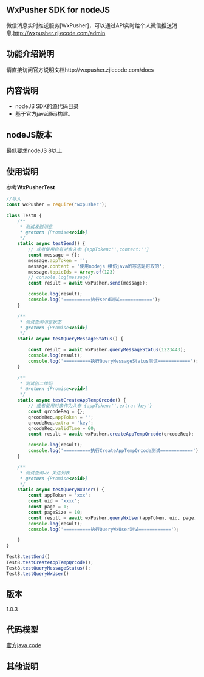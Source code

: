 ## WxPusher SDK for nodeJS
微信消息实时推送服务[WxPusher]，可以通过API实时给个人微信推送消息.http://wxpusher.zjiecode.com/admin



## 功能介绍说明
请直接访问官方说明文档http://wxpusher.zjiecode.com/docs



## 内容说明

- nodeJS SDK的源代码目录
- 基于官方java源码构建。



## nodeJS版本

最低要求nodeJS 8以上

## 使用说明

参考**WxPusherTest**

```javascript
//导入
const wxPusher = require('wxpusher');

class Test8 {
    /**
     * 测试发送消息
     * @return {Promise<void>}
     */
    static async testSend() {
        // 或者使用自有对象入参 {appToken:'',content:''}
        const message = {};
        message.appToken = '';
        message.content = '使用nodejs 模仿java的写法是可取的';
        message.topicIds = Array.of(123)
        // console.log(message)
        const result = await wxPusher.send(message);

        console.log(result);
        console.log('==========执行send测试============');
    }

    /**
     * 测试查询消息状态
     * @return {Promise<void>}
     */
    static async testQueryMessageStatus() {

        const result = await wxPusher.queryMessageStatus(1223443);
        console.log(result);
        console.log('==========执行QueryMessageStatus测试============');
    }

    /**
     * 测试创二维码
     * @return {Promise<void>}
     */
    static async testCreateAppTempQrcode() {
        // 或者使用对象作为入参 {appToken:'',extra:'key'}
        const qrcodeReq = {};
        qrcodeReq.appToken = '';
        qrcodeReq.extra = 'key';
        qrcodeReq.validTime = 60;
        const result = await wxPusher.createAppTempQrcode(qrcodeReq);

        console.log(result);
        console.log('==========执行CreateAppTempQrcode测试============');
    }

    /**
     * 测试查询wx 关注列表
     * @return {Promise<void>}
     */
    static async testQueryWxUser() {
        const appToken = 'xxx';
        const uid = 'xxxx';
        const page = 1;
        const pageSize = 10;
        const result = await wxPusher.queryWxUser(appToken, uid, page, pageSize);
        console.log(result);
        console.log('==========执行QueryWxUser测试============');

    }
}

Test8.testSend()
Test8.testCreateAppTempQrcode();
Test8.testQueryMessageStatus();
Test8.testQueryWxUser()
```



## 版本

1.0.3

## 代码模型
[官方java code](https://github.com/wxpusher/wxpusher-sdk-java/)

## 其他说明


